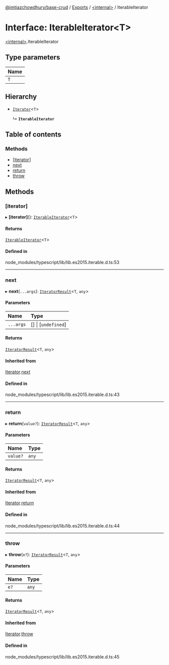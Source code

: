 [@imtiazchowdhury/base-crud](../README.md) / [Exports](../modules.md) / [\<internal\>](../modules/internal_.md) / IterableIterator

# Interface: IterableIterator\<T\>

[\<internal\>](../modules/internal_.md).IterableIterator

## Type parameters

| Name |
| :------ |
| `T` |

## Hierarchy

- [`Iterator`](internal_.Iterator.md)\<`T`\>

  ↳ **`IterableIterator`**

## Table of contents

### Methods

- [[iterator]](internal_.IterableIterator.md#[iterator])
- [next](internal_.IterableIterator.md#next)
- [return](internal_.IterableIterator.md#return)
- [throw](internal_.IterableIterator.md#throw)

## Methods

### [iterator]

▸ **[iterator]**(): [`IterableIterator`](internal_.IterableIterator.md)\<`T`\>

#### Returns

[`IterableIterator`](internal_.IterableIterator.md)\<`T`\>

#### Defined in

node_modules/typescript/lib/lib.es2015.iterable.d.ts:53

___

### next

▸ **next**(`...args`): [`IteratorResult`](../modules/internal_.md#iteratorresult)\<`T`, `any`\>

#### Parameters

| Name | Type |
| :------ | :------ |
| `...args` | [] \| [`undefined`] |

#### Returns

[`IteratorResult`](../modules/internal_.md#iteratorresult)\<`T`, `any`\>

#### Inherited from

[Iterator](internal_.Iterator.md).[next](internal_.Iterator.md#next)

#### Defined in

node_modules/typescript/lib/lib.es2015.iterable.d.ts:43

___

### return

▸ **return**(`value?`): [`IteratorResult`](../modules/internal_.md#iteratorresult)\<`T`, `any`\>

#### Parameters

| Name | Type |
| :------ | :------ |
| `value?` | `any` |

#### Returns

[`IteratorResult`](../modules/internal_.md#iteratorresult)\<`T`, `any`\>

#### Inherited from

[Iterator](internal_.Iterator.md).[return](internal_.Iterator.md#return)

#### Defined in

node_modules/typescript/lib/lib.es2015.iterable.d.ts:44

___

### throw

▸ **throw**(`e?`): [`IteratorResult`](../modules/internal_.md#iteratorresult)\<`T`, `any`\>

#### Parameters

| Name | Type |
| :------ | :------ |
| `e?` | `any` |

#### Returns

[`IteratorResult`](../modules/internal_.md#iteratorresult)\<`T`, `any`\>

#### Inherited from

[Iterator](internal_.Iterator.md).[throw](internal_.Iterator.md#throw)

#### Defined in

node_modules/typescript/lib/lib.es2015.iterable.d.ts:45
